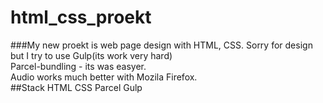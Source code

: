# html_css_proekt

###My new proekt is web page design with HTML, CSS.
Sorry for design but I try to use  Gulp(its work very hard)<br>
                                    Parcel-bundling - its was easyer.<br>
                                    Audio works much better with Mozila Firefox.<br>
##Stack    HTML
         CSS
         Parcel
         Gulp

